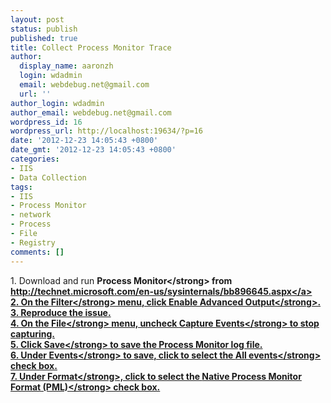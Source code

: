 ```yaml
---
layout: post
status: publish
published: true
title: Collect Process Monitor Trace
author:
  display_name: aaronzh
  login: wdadmin
  email: webdebug.net@gmail.com
  url: ''
author_login: wdadmin
author_email: webdebug.net@gmail.com
wordpress_id: 16
wordpress_url: http://localhost:19634/?p=16
date: '2012-12-23 14:05:43 +0800'
date_gmt: '2012-12-23 14:05:43 +0800'
categories:
- IIS
- Data Collection
tags:
- IIS
- Process Monitor
- network
- Process
- File
- Registry
comments: []
---
```

<p>1. Download and run <strong>Process Monitor<&#47;strong> from <a href="http:&#47;&#47;technet.microsoft.com&#47;en-us&#47;sysinternals&#47;bb896645.aspx">http:&#47;&#47;technet.microsoft.com&#47;en-us&#47;sysinternals&#47;bb896645.aspx<&#47;a><br />
2. On the <strong>Filter<&#47;strong> menu, click <strong>Enable Advanced Output<&#47;strong>.<br />
3. Reproduce the issue.<br />
4. On the <strong>File<&#47;strong> menu, uncheck <strong>Capture Events<&#47;strong> to stop capturing.<br />
5. Click <strong>Save<&#47;strong> to save the Process Monitor log file.<br />
6. Under <strong>Events<&#47;strong> to save, click to select the <strong>All events<&#47;strong> check box.<br />
7. Under <strong>Format<&#47;strong>, click to select the <strong>Native Process Monitor Format (PML)<&#47;strong> check box.</p>
